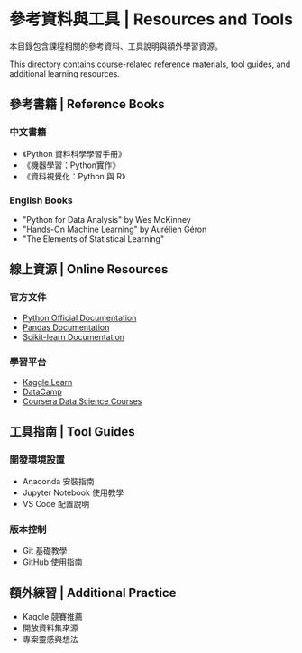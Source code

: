 # 參考資料與工具 | Resources and Tools

本目錄包含課程相關的參考資料、工具說明與額外學習資源。

This directory contains course-related reference materials, tool guides, and additional learning resources.

## 參考書籍 | Reference Books

### 中文書籍
- 《Python 資料科學學習手冊》
- 《機器學習：Python實作》
- 《資料視覺化：Python 與 R》

### English Books
- "Python for Data Analysis" by Wes McKinney
- "Hands-On Machine Learning" by Aurélien Géron
- "The Elements of Statistical Learning"

## 線上資源 | Online Resources

### 官方文件
- [Python Official Documentation](https://docs.python.org/)
- [Pandas Documentation](https://pandas.pydata.org/docs/)
- [Scikit-learn Documentation](https://scikit-learn.org/stable/)

### 學習平台
- [Kaggle Learn](https://www.kaggle.com/learn)
- [DataCamp](https://www.datacamp.com/)
- [Coursera Data Science Courses](https://www.coursera.org/)

## 工具指南 | Tool Guides

### 開發環境設置
- Anaconda 安裝指南
- Jupyter Notebook 使用教學
- VS Code 配置說明

### 版本控制
- Git 基礎教學
- GitHub 使用指南

## 額外練習 | Additional Practice

- Kaggle 競賽推薦
- 開放資料集來源
- 專案靈感與想法